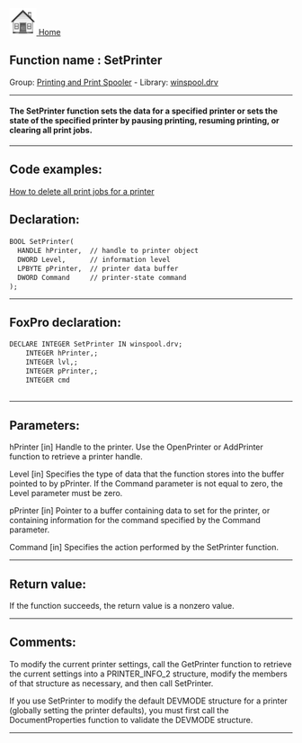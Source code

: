 [<img src="../../images/home.png"> Home ](https://github.com/VFPX/Win32API)  

## Function name : SetPrinter
Group: [Printing and Print Spooler](../../functions_group.md#Printing_and_Print_Spooler)  -  Library: [winspool.drv](../../../libraries.md#winspool.drv)  
***  


#### The SetPrinter function sets the data for a specified printer or sets the state of the specified printer by pausing printing, resuming printing, or clearing all print jobs. 
***  


## Code examples:
[How to delete all print jobs for a printer](../../samples/sample_370.md)  

## Declaration:
```foxpro  
BOOL SetPrinter(
  HANDLE hPrinter,  // handle to printer object
  DWORD Level,      // information level
  LPBYTE pPrinter,  // printer data buffer
  DWORD Command     // printer-state command
);  
```  
***  


## FoxPro declaration:
```foxpro  
DECLARE INTEGER SetPrinter IN winspool.drv;
	INTEGER hPrinter,;
	INTEGER lvl,;
	INTEGER pPrinter,;
	INTEGER cmd
  
```  
***  


## Parameters:
hPrinter 
[in] Handle to the printer. Use the OpenPrinter or AddPrinter function to retrieve a printer handle. 

Level 
[in] Specifies the type of data that the function stores into the buffer pointed to by pPrinter. If the Command parameter is not equal to zero, the Level parameter must be zero.

pPrinter 
[in] Pointer to a buffer containing data to set for the printer, or containing information for the command specified by the Command parameter.

Command 
[in] Specifies the action performed by the SetPrinter function.   
***  


## Return value:
If the function succeeds, the return value is a nonzero value.  
***  


## Comments:
To modify the current printer settings, call the GetPrinter function to retrieve the current settings into a PRINTER_INFO_2 structure, modify the members of that structure as necessary, and then call SetPrinter.   
  
If you use SetPrinter to modify the default DEVMODE structure for a printer (globally setting the printer defaults), you must first call the DocumentProperties function to validate the DEVMODE structure.  
  
***  

